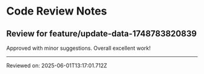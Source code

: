 # Code Review Notes

## Review for feature/update-data-1748783820839

Approved with minor suggestions. Overall excellent work!

---
Reviewed on: 2025-06-01T13:17:01.712Z